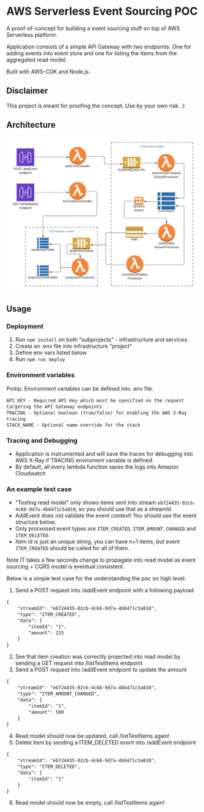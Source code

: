 # AWS Serverless Event Sourcing POC
A proof-of-concept for building a event sourcing stuff on top of AWS Serverless platform.

Application consists of a simple API Gateway with two endpoints. One for adding events into event store and one for listing the items from the aggregated read model. 

Built with AWS-CDK and Node.js.

## Disclaimer
This project is meant for proofing the concept. Use by your own risk. :)

## Architecture
![Architecture image](https://raw.githubusercontent.com/Quutti/aws-serverless-event-sourcing-poc/main/graphics/architecture.png)

## Usage

### Deployment
1) Run `npm install` on both "subprojects" - infrastructure and services.
2) Create an .env file into infrastructure "project"
3) Define env vars listed below
4) Run `npm run deploy`

### Environment variables
Protip: Environment variables can be defined into .env file. 
```
API_KEY - Required API Key which must be spesified on the request targeting the API Gateway endpoints
TRACING - Optional boolean (true/false) for enabling the AWS X-Ray tracing
STACK_NAME - Optional name override for the stack
```
### Tracing and Debugging
- Application is instrumented and will save the traces for debugging into AWS X-Ray if TRACING enviroment variable is defined.
- By default, all every lambda function saves the logs into Amazon Cloudwatch

### An example test case
- "Testing read model" only shows items sent into stream `eb724435-02cb-4c68-9d7a-4b6471c5a810`, so you should use that as a streamId.
- AddEvent does not validate the event context! You should use the event structure below.
- Only processed event types are `ITEM_CREATED`, `ITEM_AMOUNT_CHANGED` and `ITEM_DELETED`.
- Item id is just an unique string, you can have n+1 items, but event `ITEM_CREATED` should be called for all of them.

Note IT takes a few seconds change to propagate into read model as event sourcing + CQRS model is eventual consistent.

Below is a simple test case for the understanding the poc on high level:

1. Send a POST request into /addEvent endpoint with a following payload 
```
{
    "streamId": "eb724435-02cb-4c68-9d7a-4b6471c5a810",
    "type": "ITEM_CREATED",
    "data": {
        "itemId": "1",
        "amount": 225
    }
}
```
2. See that item creation was correctly projected into read model by sending a GET request into /listTestItems endpoint
3. Send a POST request into /addEvent endpoint to update the amount
```
{
    "streamId": "eb724435-02cb-4c68-9d7a-4b6471c5a810",
    "type": "ITEM_AMOUNT_CHANGED",
    "data": {
        "itemId": "1",
        "amount": 500
    }
}
```
4. Read model should now be updated, call /listTestItems again!
5. Delete item by sending a ITEM_DELETED event into /addEvent endpoint
```
{
    "streamId": "eb724435-02cb-4c68-9d7a-4b6471c5a810",
    "type": "ITEM_DELETED",
    "data": {
        "itemId": "1"
    }
}
```
6. Read model should now be empty, call /listTestItems again!







